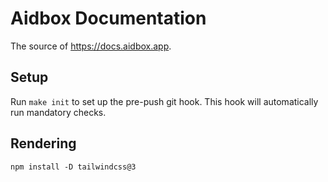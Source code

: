 # Aidbox Documentation
The source of https://docs.aidbox.app.

## Setup

Run `make init` to set up the pre-push git hook. This hook will automatically run mandatory checks.

## Rendering
```
npm install -D tailwindcss@3
```
